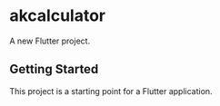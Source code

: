 # akcalculator

A new Flutter project.

## Getting Started

This project is a starting point for a Flutter application.







